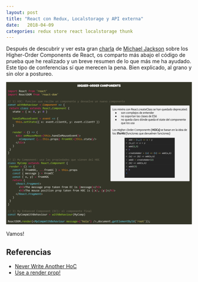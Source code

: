 ```yaml
---
layout: post
title: "React con Redux, Localstorage y API externa"
date:   2018-04-09
categories: redux store react localstorage thunk
---
```


Después de descubrir y ver esta gran [charla]((https://youtu.be/BcVAq3YFiuc)) de [Michael Jackson](https://github.com/mjackson) sobre los Higher-Order Components de React, os comparto más abajo el código de prueba que he realizado y un breve resumen de lo que más me ha ayudado. Este tipo de conferencias sí que merecen la pena. Bien explicado, al grano y sin olor a postureo.

![Higher-Order Components](../images/higher-order-components.png)

Vamos!

## Referencias

* [Never Write Another HoC](https://youtu.be/BcVAq3YFiuc)
* [Use a render prop!](https://cdb.reacttraining.com/use-a-render-prop-50de598f11ce)